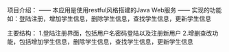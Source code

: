项目介绍：
—— 本应用是使用restful风格搭建的Java Web服务
—— 实现的功能如：登陆注册，增加学生信息，删除学生信息，查找学生信息，更新学生信息

主要结构：
1.登陆注册界面，包括用户名密码登陆以及注册新用户 
2.增删查改功能，包括增加学生信息，删除学生信息，查找学生信息，更新学生信息
